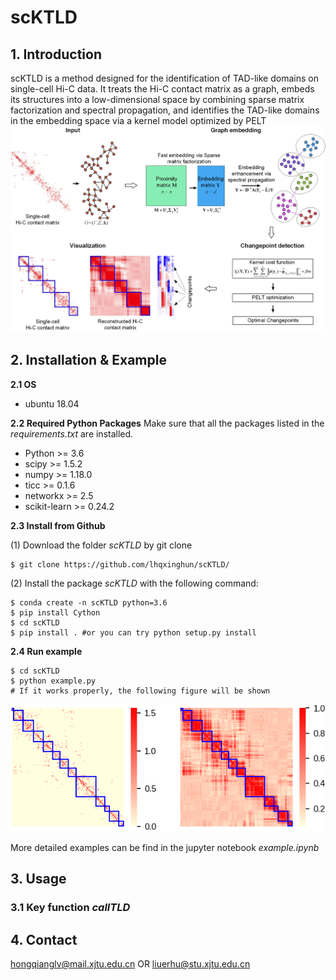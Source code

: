 # scKTLD

## 1. Introduction
scKTLD is a method designed for the identification of TAD-like domains on single-cell Hi-C data. It treats the Hi-C contact matrix as a graph, embeds its structures into a low-dimensional space by combining sparse matrix factorization and spectral propagation, and identifies the TAD-like domains in the embedding space via a kernel model optimized by PELT
![image](https://github.com/lhqxinghun/scKTLD/blob/main/data/exp-sc/overview.PNG)

## 2. Installation & Example

**2.1 OS**
- ubuntu 18.04

**2.2 Required Python Packages**
Make sure that all the packages listed in the *requirements.txt* are installed.

- Python >= 3.6
- scipy >= 1.5.2
- numpy >= 1.18.0
- ticc >= 0.1.6
- networkx >= 2.5
- scikit-learn >= 0.24.2

**2.3 Install from Github**

(1) Download the folder *scKTLD* by git clone
```
$ git clone https://github.com/lhqxinghun/scKTLD/
```
(2) Install the package *scKTLD* with the following command:
```
$ conda create -n scKTLD python=3.6
$ pip install Cython
$ cd scKTLD
$ pip install . #or you can try python setup.py install 
```

**2.4 Run example**
```
$ cd scKTLD
$ python example.py
# If it works properly, the following figure will be shown
```
![image](https://github.com/lhqxinghun/scKTLD/blob/main/data/exp-sc/Result.png)

More detailed examples can be find in the jupyter notebook *example.ipynb*

## 3. Usage
### 3.1 Key function *callTLD*


## 4. Contact
hongqianglv@mail.xjtu.edu.cn OR liuerhu@stu.xjtu.edu.cn
